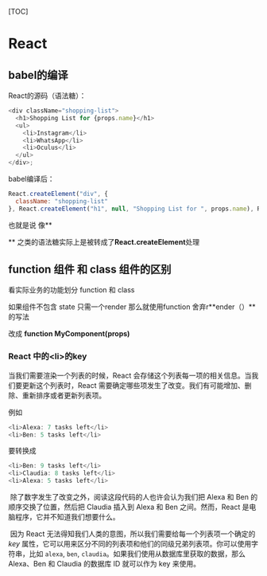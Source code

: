 [TOC]

# React

## babel的编译

React的源码（语法糖）：

```JavaScript
<div className="shopping-list">
  <h1>Shopping List for {props.name}</h1>
  <ul>
    <li>Instagram</li>
    <li>WhatsApp</li>
    <li>Oculus</li>
  </ul>
</div>;
```

babel编译后：

```JavaScript
React.createElement("div", {
  className: "shopping-list"
}, React.createElement("h1", null, "Shopping List for ", props.name), React.createElement("ul", null, React.createElement("li", null, "Instagram"), React.createElement("li", null, "WhatsApp"), React.createElement("li", null, "Oculus")));
```

也就是说 像**<div/>** 之类的语法糖实际上是被转成了**React.createElement**处理

## function 组件 和 class 组件的区别

看实际业务的功能划分 function 和 class

如果组件不包含 state 只需一个render 那么就使用function 舍弃r**ender（）**的写法 

改成 **function MyComponent(props)**



### **React 中的\<li>的key**

当我们需要渲染一个列表的时候，React 会存储这个列表每一项的相关信息。当我们要更新这个列表时，React 需要确定哪些项发生了改变。我们有可能增加、删除、重新排序或者更新列表项。

例如

```JavaScript
<li>Alexa: 7 tasks left</li>
<li>Ben: 5 tasks left</li>
```

要转换成

```JavaScript
<li>Ben: 9 tasks left</li>
<li>Claudia: 8 tasks left</li>
<li>Alexa: 5 tasks left</li>
```

​		除了数字发生了改变之外，阅读这段代码的人也许会认为我们把 Alexa 和 Ben 的顺序交换了位置，然后把 Claudia 插入到 Alexa 和 Ben 之间。然而，React 是电脑程序，它并不知道我们想要什么。

​		因为 React 无法得知我们人类的意图，所以我们需要给每一个列表项一个确定的 *key* 属性，它可以用来区分不同的列表项和他们的同级兄弟列表项。你可以使用字符串，比如 `alexa`, `ben`, `claudia`。如果我们使用从数据库里获取的数据，那么 Alexa、Ben 和 Claudia 的数据库 ID 就可以作为 key 来使用。